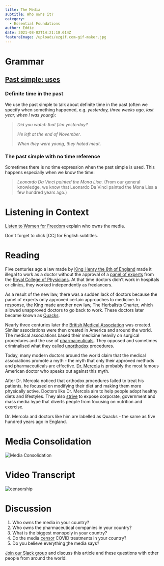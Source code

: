 ```yaml
---
title: The Media
subtitle: Who owns it?
category:
  - Essential Foundations
author: Eddie
date: 2021-08-02T14:21:10.614Z
featureImage: /uploads/ezgif.com-gif-maker.jpg
---
```

# Grammar

## [Past simple: uses](https://dictionary.cambridge.org/us/grammar/british-grammar/past-simple-i-worked?q=simple+past)

### Definite time in the past

We use the past simple to talk about definite time in the past (often we specify when something happened, e.g. *yesterday, three weeks ago, last year, when I was young*):

> *Did you watch that film yesterday?*
>
> *He left at the end of November.*
>
> *When they were young, they hated meat.*

### The past simple with no time reference

Sometimes there is no time expression when the past simple is used. This happens especially when we know the time:

> *Leonardo Da Vinci painted the Mona Lisa.* (From our general knowledge, we know that Leonardo Da Vinci painted the Mona Lisa a few hundred years ago.)

# Listening in Context

[](https://www.youtube.com/watch?v=D2t4u_tEefM&t=6s)[Listen to Women for Freedom](https://www.youtube.com/watch?v=D2t4u_tEefM&t=6s) explain who owns the media.

Don't forget to click \[CC] for English subtitles.

# Reading

Five centuries ago a law made by [King Henry the 8th of England](https://www.royal.uk/henry-viii) made it illegal to work as a doctor without the approval of a [panel of experts](https://www.collinsdictionary.com/dictionary/english/expert-panel) from the [Royal College of Physicians](https://www.rcplondon.ac.uk/about-us/who-we-are/history-royal-college-physicians). At that time doctors didn’t work in hospitals or clinics, they worked independently as freelancers. 

As a result of the new law, there was a sudden lack of doctors because the panel of experts only approved certain approaches to medicine. In response, the King made another new law, The Herbalists Charter, which allowed unapproved doctors to go back to work. These doctors later became known as [Quacks](https://www.collinsdictionary.com/dictionary/english/quack). 

Nearly three centuries later the [British Medical Association](https://www.bma.org.uk/) was created. Similar associations were then created in America and around the world. The medical associations based their medicine heavily on surgical procedures and the use of [pharmaceuticals](https://www.collinsdictionary.com/dictionary/english/pharmaceutical). They opposed and sometimes criminalised what they called [unorthodox](https://www.collinsdictionary.com/dictionary/english/unorthodox) procedures. 

Today, many modern doctors around the world claim that the medical associations promote a myth - the myth that only their approved methods and pharmaceuticals are effective. [Dr. Mercola](https://www.mercola.com/forms/background.htm) is probably the most famous American doctor who speaks out against this myth. 

After Dr. Mercola noticed that orthodox procedures failed to treat his patients, he focused on modifying their diet and making them more physically active. Doctors like Dr. Mercola aim to help people adopt healthy diets and lifestyles. They also [strive](https://www.collinsdictionary.com/dictionary/english/strive) to expose corporate, government and mass media hype that diverts people from focusing on nutrition and exercise. 

Dr. Mercola and doctors like him are labelled as Quacks - the same as five hundred years ago in England.

# Media Consolidation 

![Media Consolidation](/uploads/media_consolidation.jpg "Media Consolidation")

# Video Transcript

![censorship ](/uploads/the-fifth-element-the-fifth-element-5076856-1918-796-3-.jpg "censorship")

# Discussion

1. Who owns the media in your country?
2. Who owns the pharmaceutical companies in your country?
3. What is the biggest monopoly in your country?
4. Do the media [censor](https://dictionary.cambridge.org/us/dictionary/english/censor) COVID treatments in your country?
5. Do you believe everything [t](https://dictionary.cambridge.org/us/dictionary/english/big-pharma)he media says?

[Join our Slack group](https://join.slack.com/t/essential-english/shared_invite/zt-stozzkc3-BacHatpqgrT3b0ilvdDqGQ) and discuss this article and these questions with other people from around the world.